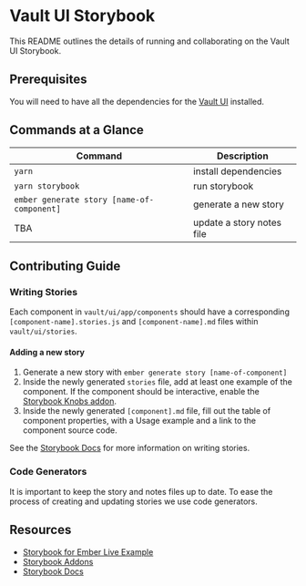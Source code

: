 # Vault UI Storybook

This README outlines the details of running and collaborating on the Vault UI Storybook.

## Prerequisites

You will need to have all the dependencies for the [Vault UI](../README.md#prerequisites) installed.

## Commands at a Glance

| Command | Description |
|---|---|
| `yarn` | install dependencies |
| `yarn storybook` | run storybook |
| `ember generate story [name-of-component]` | generate a new story |
| TBA | update a story notes file |

## Contributing Guide

### Writing Stories

Each component in `vault/ui/app/components` should have a corresponding `[component-name].stories.js` and `[component-name].md` files within `vault/ui/stories`. 

#### Adding a new story

1. Generate a new story with `ember generate story [name-of-component]`
2. Inside the newly generated `stories` file, add at least one example of the component. If the component should be interactive, enable the [Storybook Knobs addon](https://github.com/storybooks/storybook/tree/master/addons/knobs).
3. Inside the newly generated `[component].md` file, fill out the table of component properties, with a Usage example and a link to the component source code.

See the [Storybook Docs](https://storybook.js.org/docs/basics/introduction/) for more information on writing stories.

### Code Generators

It is  important to keep the story and notes files up to date. To ease the process of creating and updating stories we use code generators.

## Resources

- [Storybook for Ember Live Example](https://storybooks-ember.netlify.com/?path=/story/addon-centered--button)
- [Storybook Addons](https://github.com/storybooks/storybook/tree/master/addons/)
- [Storybook Docs](https://storybook.js.org/docs/basics/introduction/)
